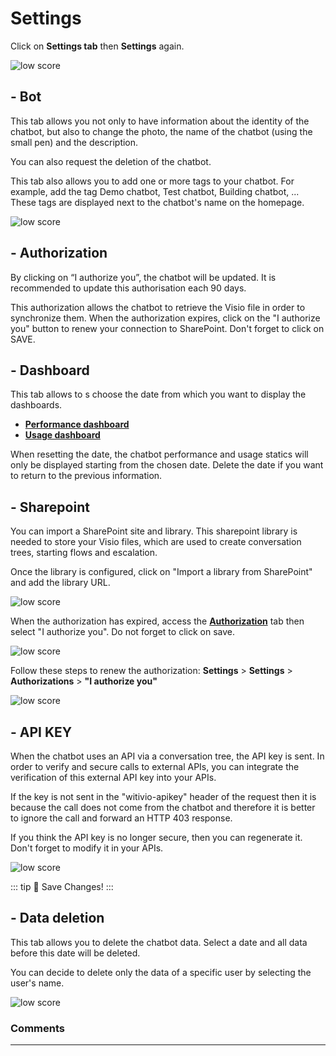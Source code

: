 # Settings

Click on **Settings tab** then **Settings** again.

<div class="image_center">
  <img :src="$withBase('/assets/img/virtual-agent-studio/settings/setting1.png')" alt="low score">
</div>


## - Bot


This tab allows you not only to have information about the identity of the chatbot, but also to change the photo, the name of the chatbot (using the small pen) and the description.

You can also request the deletion of the chatbot.

This tab also allows you to add one or more tags to your chatbot. For example, add the tag Demo chatbot, Test chatbot, Building chatbot, ... These tags are displayed next to the chatbot's name on the homepage. 


<div class="image_center">
  <img :src="$withBase('/assets/img/virtual-agent-studio/settings/setting2.png')" alt="low score">
</div>

## - Authorization

By clicking on “I authorize you”, the chatbot will be updated. It is recommended
to update this authorisation each 90 days. 

This authorization allows the chatbot to retrieve the Visio file in order to synchronize them. 
When the authorization expires, click on the "I authorize you" button to renew your connection to SharePoint. 
Don't forget to click on SAVE. 


## - Dashboard

This tab allows to s choose the date from which you want to display the
dashboards.

* [**Performance dashboard**](/documentation/virtual-agent-studio/chatbot/dashboards/performance.html)
* [**Usage dashboard**](/documentation/virtual-agent-studio/chatbot/dashboards/usage.html)


When resetting the date, the chatbot performance and usage statics will only be displayed starting from the chosen date. 
Delete the date if you want to return to the previous information. 



## - Sharepoint

You can import a SharePoint site and library. This sharepoint library is needed to store your Visio files, which are used to create conversation trees, starting flows and escalation. 

Once the library is configured, click on "Import a library from SharePoint" and add the library URL.  

<div class="image_center">
  <img :src="$withBase('/assets/img/virtual-agent-studio/settings/setting3.png')" alt="low score">
</div>

When the authorization has expired, access the [**Authorization**](/documentation/virtual-agent-studio/chatbot/settings/settings.html#authorization) tab then select "I authorize you". Do not forget to click on save. 

<div class="image_center">
  <img :src="$withBase('/assets/img/virtual-agent-studio/settings/setting4.png')" alt="low score">
</div>


Follow these steps to renew the authorization:
**Settings** > **Settings** > **Authorizations** > **"I authorize you"**

<div class="image_center">
  <img :src="$withBase('/assets/img/virtual-agent-studio/settings/setting5.png')" alt="low score">
</div>


## - API KEY

When the chatbot uses an API via a conversation tree, the API key is sent. In
order to verify and secure calls to external APIs, you can integrate the
verification of this external API key into your APIs.

If the key is not sent in the "witivio-apikey" header of the request then it is
because the call does not come from the chatbot and therefore it is better to
ignore the call and forward an HTTP 403 response.

If you think the API key is no longer secure, then you can regenerate it. Don't
forget to modify it in your APIs.

<div class="image_center">
  <img :src="$withBase('/assets/img/virtual-agent-studio/settings/setting6.png')" alt="low score">
</div>

::: tip 💾
Save Changes!
:::


## - Data deletion

This tab allows you to delete the chatbot data. 
Select a date and all data before this date will be deleted. 

You can decide to delete only the data of a specific user by selecting the user's name. 

<div class="image_center">
  <img :src="$withBase('/assets/img/virtual-agent-studio/settings/setting7.png')" alt="low score">
</div>



### Comments
---

<Comments />
